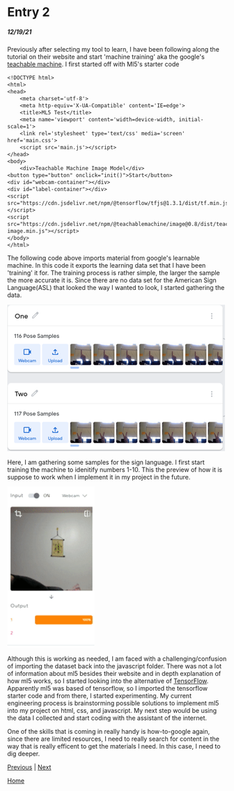 # Entry 2
##### 12/19/21

Previously after selecting my tool to learn, I have been following along the tutorial on their website and start 'machine training' aka the google's [teachable machine](https://teachablemachine.withgoogle.com/). I first started off with Ml5's starter code

```
<!DOCTYPE html>
<html>
<head>
    <meta charset='utf-8'>
    <meta http-equiv='X-UA-Compatible' content='IE=edge'>
    <title>ML5 Test</title>
    <meta name='viewport' content='width=device-width, initial-scale=1'>
    <link rel='stylesheet' type='text/css' media='screen' href='main.css'>
    <script src='main.js'></script>
</head>
<body>
    <div>Teachable Machine Image Model</div>
<button type="button" onclick="init()">Start</button>
<div id="webcam-container"></div>
<div id="label-container"></div>
<script src="https://cdn.jsdelivr.net/npm/@tensorflow/tfjs@1.3.1/dist/tf.min.js"></script>
<script src="https://cdn.jsdelivr.net/npm/@teachablemachine/image@0.8/dist/teachablemachine-image.min.js"></script>
</body>
</html>
```
The following code above imports material from google's learnable machine. In this code it exports the learning data set that I have been 'training' it for. The training process is rather simple, the larger the sample the more accurate it is. Since there are no data set for the American Sign Language(ASL) that looked the way I wanted to look, I started gathering the data.

<img src="machineTeaching.png" alt="drawing" width="500"/>

Here, I am gathering some samples for the sign language. I first start training the machine to idenitify numbers 1-10. This the preview of how it is suppose to work when I implement it in my project in the future.

<img src="demoMachineLearning.gif" alt="demo" width="200"/>

Although this is working as needed, I am faced with a challenging/confusion of importing the dataset back into the javascript folder. There was not a lot of information about ml5 besides their website and in depth explanation of how ml5 works, so I started looking into the alternative of [TensorFlow](https://www.tensorflow.org/js/tutorials). Apparently ml5 was based of tensorflow, so I imported the tensorflow starter code and from there, I started experimenting. My current engineering process is brainstorming possible solutions to implement ml5 into my project on html, css, and javascript. My next step would be using the data I collected and start coding with the assistant of the internet.

One of the skills that is coming in really handy is how-to-google again, since there are limited resources, I need to really search for content in the way that is really efficent to get the materials I need. In this case, I need to dig deeper.


[Previous](entry01.md) | [Next](entry03.md)

[Home](../README.md)